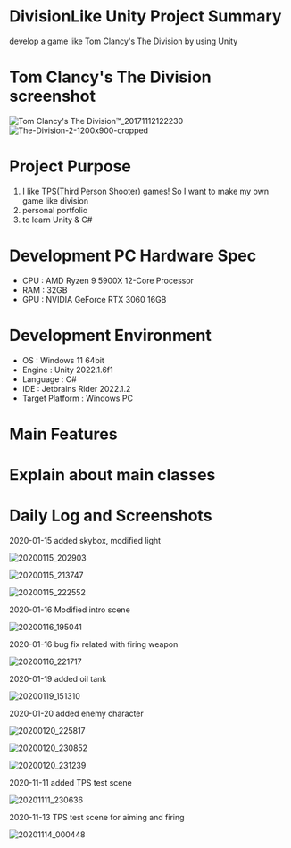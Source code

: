 # DivisionLike Unity Project Summary
develop a game like Tom Clancy's The Division by using Unity

# Tom Clancy's The Division screenshot
![Tom Clancy's The Division™_20171112122230](https://user-images.githubusercontent.com/29808782/72430650-46e28200-37d6-11ea-8d93-8d0e4676b533.jpg)
![The-Division-2-1200x900-cropped](https://user-images.githubusercontent.com/29808782/178140678-ba8bdbdd-3395-452f-8786-edd249ad4cf8.jpg)

# Project Purpose
1. I like TPS(Third Person Shooter) games! So I want to make my own game like division
2. personal portfolio
3. to learn Unity & C#

# Development PC Hardware Spec
- CPU : AMD Ryzen 9 5900X 12-Core Processor
- RAM : 32GB
- GPU : NVIDIA GeForce RTX 3060 16GB

# Development Environment
- OS : Windows 11 64bit
- Engine : Unity 2022.1.6f1
- Language : C#
- IDE : Jetbrains Rider 2022.1.2
- Target Platform : Windows PC

# Main Features

# Explain about main classes

# Daily Log and Screenshots
2020-01-15 added skybox, modified light

![20200115_202903](https://user-images.githubusercontent.com/29808782/72430514-ef441680-37d5-11ea-8434-fbd563e20a2e.png)

![20200115_213747](https://user-images.githubusercontent.com/29808782/72434586-52867680-37df-11ea-9b0d-b8e781ac777c.png)

![20200115_222552](https://user-images.githubusercontent.com/29808782/72437427-0ee33b00-37e6-11ea-8950-5e07abf98bfc.png)


2020-01-16 Modified intro scene

![20200116_195041](https://user-images.githubusercontent.com/29808782/72518858-8920c780-3899-11ea-98f7-5cb528dc3699.png)


2020-01-16 bug fix related with firing weapon

![20200116_221717](https://user-images.githubusercontent.com/29808782/72528278-048c7400-38ae-11ea-94aa-630f611152b4.png)

2020-01-19 added oil tank

![20200119_151310](https://user-images.githubusercontent.com/29808782/72675895-54e21c80-3ace-11ea-89ac-0362ca552a79.png)

2020-01-20 added enemy character

![20200120_225817](https://user-images.githubusercontent.com/29808782/72732114-69aad700-3bd8-11ea-8508-f138805d6256.png)

![20200120_230852](https://user-images.githubusercontent.com/29808782/72732822-ef7b5200-3bd9-11ea-9a4b-6efde6f0d070.png)

![20200120_231239](https://user-images.githubusercontent.com/29808782/72733049-687aa980-3bda-11ea-95f9-137097443d6a.png)

2020-11-11 added TPS test scene

![20201111_230636](https://user-images.githubusercontent.com/29808782/98821212-97685180-2472-11eb-9e9d-25b633bdcae2.png)

2020-11-13 TPS test scene for aiming and firing

![20201114_000448](https://user-images.githubusercontent.com/29808782/99086611-1abdaa80-260d-11eb-8092-08781a027761.png)

